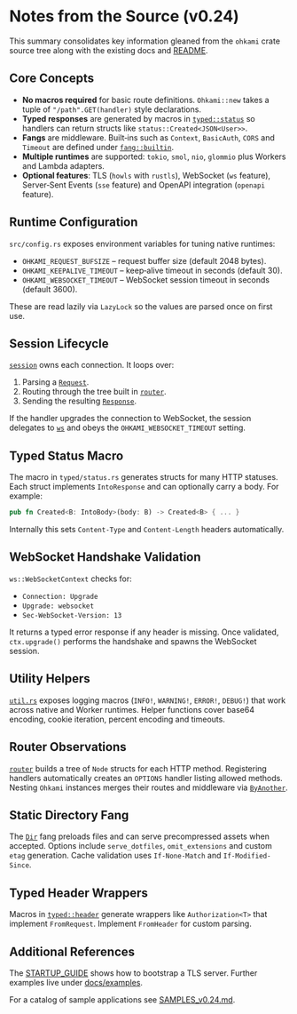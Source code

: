 # Notes from the Source (v0.24)

This summary consolidates key information gleaned from the `ohkami` crate source tree along with the existing docs and [README](../ohkami-0.24/README.md).

## Core Concepts

- **No macros required** for basic route definitions. `Ohkami::new` takes a tuple of `"/path".GET(handler)` style declarations.
- **Typed responses** are generated by macros in [`typed::status`](../ohkami-0.24/ohkami/src/typed/status.rs) so handlers can return structs like `status::Created<JSON<User>>`.
- **Fangs** are middleware. Built‑ins such as `Context`, `BasicAuth`, `CORS` and `Timeout` are defined under [`fang::builtin`](../ohkami-0.24/ohkami/src/fang/builtin).
- **Multiple runtimes** are supported: `tokio`, `smol`, `nio`, `glommio` plus Workers and Lambda adapters.
- **Optional features**: TLS (`howls` with `rustls`), WebSocket (`ws` feature), Server‑Sent Events (`sse` feature) and OpenAPI integration (`openapi` feature).

## Runtime Configuration

`src/config.rs` exposes environment variables for tuning native runtimes:

- `OHKAMI_REQUEST_BUFSIZE` – request buffer size (default 2048 bytes).
- `OHKAMI_KEEPALIVE_TIMEOUT` – keep‑alive timeout in seconds (default 30).
- `OHKAMI_WEBSOCKET_TIMEOUT` – WebSocket session timeout in seconds (default 3600).

These are read lazily via `LazyLock` so the values are parsed once on first use.

## Session Lifecycle

[`session`](../ohkami-0.24/ohkami/src/session/mod.rs) owns each connection. It loops over:
1. Parsing a [`Request`](../ohkami-0.24/ohkami/src/request).
2. Routing through the tree built in [`router`](../ohkami-0.24/ohkami/src/router).
3. Sending the resulting [`Response`](../ohkami-0.24/ohkami/src/response).

If the handler upgrades the connection to WebSocket, the session delegates to [`ws`](../ohkami-0.24/ohkami/src/ws) and obeys the `OHKAMI_WEBSOCKET_TIMEOUT` setting.

## Typed Status Macro

The macro in `typed/status.rs` generates structs for many HTTP statuses. Each struct implements `IntoResponse` and can optionally carry a body. For example:

```rust
pub fn Created<B: IntoBody>(body: B) -> Created<B> { ... }
```

Internally this sets `Content-Type` and `Content-Length` headers automatically.

## WebSocket Handshake Validation

`ws::WebSocketContext` checks for:
- `Connection: Upgrade`
- `Upgrade: websocket`
- `Sec-WebSocket-Version: 13`

It returns a typed error response if any header is missing. Once validated, `ctx.upgrade()` performs the handshake and spawns the WebSocket session.

## Utility Helpers

[`util.rs`](../ohkami-0.24/ohkami/src/util.rs) exposes logging macros (`INFO!`, `WARNING!`, `ERROR!`, `DEBUG!`) that work across native and Worker runtimes. Helper functions cover base64 encoding, cookie iteration, percent encoding and timeouts.

## Router Observations

[`router`](../ohkami-0.24/ohkami/src/router) builds a tree of `Node` structs for each HTTP method. Registering handlers automatically creates an `OPTIONS` handler listing allowed methods. Nesting `Ohkami` instances merges their routes and middleware via [`ByAnother`](../ohkami-0.24/ohkami/src/ohkami/routing.rs).

## Static Directory Fang

The [`Dir`](../ohkami-0.24/ohkami/src/ohkami/dir.rs) fang preloads files and can serve precompressed assets when accepted.
Options include `serve_dotfiles`, `omit_extensions` and custom `etag` generation. Cache validation uses `If-None-Match` and `If-Modified-Since`.

## Typed Header Wrappers

Macros in [`typed::header`](../ohkami-0.24/ohkami/src/typed/header.rs) generate wrappers like `Authorization<T>` that implement `FromRequest`.
Implement `FromHeader` for custom parsing.

## Additional References

The [STARTUP_GUIDE](STARTUP_GUIDE_v0.24.md) shows how to bootstrap a TLS server. Further examples live under [docs/examples](examples/README.md).

For a catalog of sample applications see [SAMPLES_v0.24.md](SAMPLES_v0.24.md).

